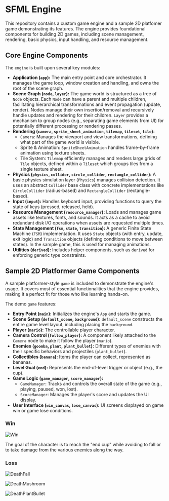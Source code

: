 # SFML Engine

This repository contains a custom game engine and a sample 2D platfomer game demonstrating its features. The engine provides foundational components for building 2D games, including scene management, rendering, basic physics, input handling, and resource management.

## Core Engine Components

The `engine` is built upon several key modules:

* **Application (`app`):** The main entry point and core orchestrator. It manages the game loop, window creation and handling, and owns the root of the scene graph.
* **Scene Graph (`node`, `layer`):** The game world is structured as a tree of `Node` objects. Each `Node` can have a parent and multiple children, facilitating hierarchical transformations and event propagation (update, render). Nodes manage their own insertion/removal and recursively handle updates and rendering for their children. `Layer` provides a mechanism to group nodes (e.g., separating game elements from UI) for potentially different processing or rendering passes.
* **Rendering (`camera`, `sprite_sheet_animation`, `tilemap`, `tileset`, `tile`):**
    * `Camera`: Manages the viewport and view transformations, defining what part of the game world is visible.
    * Sprite & Animation: `SpriteSheetAnimation` handles frame-by-frame animation using texture sheets.
    * Tile System: `Tilemap` efficiently manages and renders large grids of `Tile` objects, defined within a `Tileset` which groups tiles from a single texture sheet.
* **Physics (`physics`, `collider`, `circle_collider`, `rectangle_collider`):** A basic physics simulation layer (`Physics`) manages collision detection. It uses an abstract `Collider` base class with concrete implementations like `CircleCollider` (radius-based) and `RectangleCollider` (rectangle-based).
* **Input (`input`):** Handles keyboard input, providing functions to query the state of keys (pressed, released, held).
* **Resource Management (`resource_manager`):** Loads and manages game assets like textures, fonts, and sounds. It acts as a cache to avoid redundant disk I/O operations when assets are requested multiple times.
* **State Management (`fsm`, `state`, `transition`):** A generic Finite State Machine (`FSM`) implementation. It uses `State` objects (with entry, update, exit logic) and `Transition` objects (defining conditions to move between states). In the sample game, this is used for managing animations.
* **Utilities (`derived`):** Includes helper components, such as `derived` for enforcing generic type constraints.

## Sample 2D Platformer Game Components

A sample platformer-style `game` is included to demonstrate the engine's usage.
It covers most of essential functionalities that the engine provides, making it a perfect fit for those who like learning hands-on.

The demo `game` features:

* **Entry Point (`main`):** Initializes the engine's `App` and starts the game.
* **Scene Setup (`default_scene`, `background`):** `default_scene` constructs the entire game level layout, including placing the `background`.
* **Player (`mario`):** The controllable player character.
* **Camera Control (`follow_player`):** A component likely attached to the `Camera` node to make it follow the player (`mario`).
* **Enemies (`goomba`, `plant`, `plant_bullet`):** Different types of enemies with their specific behaviors and projectiles (`plant_bullet`).
* **Collectibles (`banana`):** Items the player can collect, represented as bananas.
* **Level Goal (`end`):** Represents the end-of-level trigger or object (e.g., the cup).
* **Game Logic (`game_manager`, `score_manager`):**
    * `GameManager`: Tracks and controls the overall state of the game (e.g., playing, paused, won, lost).
    * `ScoreManager`: Manages the player's score and updates the UI display.
* **User Interface (`win_canvas`, `lose_canvas`):** UI screens displayed on game win or game lose conditions.

### Win

![Win](https://github.com/user-attachments/assets/2aed5a89-1601-4a53-8160-eff83c9bd329)

The goal of the character is to reach the "end cup" while avoiding to fall or to take damage from the various enemies along the way.

### Loss

![DeathFall](https://github.com/user-attachments/assets/93409bb5-18d4-4a05-8e61-38836c6b7e7b)

![DeathMushroom](https://github.com/user-attachments/assets/3f3f906a-3dda-40d7-9e2d-279038d7c693)

![DeathPlantBullet](https://github.com/user-attachments/assets/5e7e30f2-cad1-4f77-a6c6-80503322d287)





